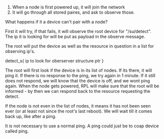 
1. When a node is first powered up, it will join the network
2. It will go through all stored paires, and ask to observe those.

What happens if it a device can't pair with a node?

First it will try, if that fails, it will observe the root device for "/su/detect". The ip it is looking for will be put as payload in the observe message.

The root will put the device as well as the resource in question in a list for observing ip's.

detect_s{
  ip to look for
  oberserver structure ptr
}

The root will first look if the device is in its list of nodes. If its there, it will ping it. If there is no response to the ping, we try again in 1 minute. If it still does not respond, we will know that the device is off, and we wont ping again. When the node gets powered, RPL will make sure that the root will be informed - by then we can respond back to the resource requesting the detect.

If the node is not even in the list of nodes, it means it has not been seen ever (or at least not since the root's last reboot). We will wait till it comes back up, like after a ping.

It is not necessary to use a normal ping. A ping could just be to coap device called ping.
